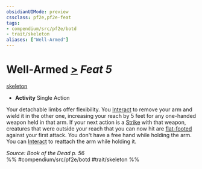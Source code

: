 ```yaml
---
obsidianUIMode: preview
cssclass: pf2e,pf2e-feat
tags:
- compendium/src/pf2e/botd
- trait/skeleton
aliases: ["Well-Armed"]
---
```

# Well-Armed  [>](rules/core-rulebook/chapter-9-playing-the-game.md#Actions "Single Action") *Feat 5*  
[skeleton](rules/traits/skeleton-b1.md "Skeleton Ancestry & Heritage Trait")  

- **Activity** Single Action

Your detachable limbs offer flexibility. You [Interact](rules/actions/interact.md) to remove your arm and wield it in the other one, increasing your reach by 5 feet for any one-handed weapon held in that arm. If your next action is a [Strike](rules/actions/strike.md) with that weapon, creatures that were outside your reach that you can now hit are [flat-footed](rules/conditions.md#Flat-footed) against your first attack. You don't have a free hand while holding the arm. You can [Interact](rules/actions/interact.md) to reattach the arm while holding it.

*Source: Book of the Dead p. 56*  
%% #compendium/src/pf2e/botd #trait/skeleton %%